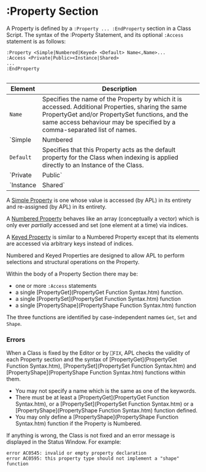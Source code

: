 # :Property Section

A Property is defined by a `:Property ... :EndProperty` section in a Class Script. The syntax of the :Property Statement, and its optional `:Access` statement is as follows:
```apl
:Property <Simple|Numbered|Keyed> <Default> Name<,Name>...
:Access <Private|Public><Instance|Shared>
...
:EndProperty
 
```

| Element | Description |
| --- | ---  |
| `Name` | Specifies the name of the Property by which it is accessed. Additional Properties, sharing the same PropertyGet and/or PropertySet functions, and the same access behaviour may be specified by a comma-separated list of names. |
| `Simple|Numbered|Keyed` | Specifies the type of Property (see below). The default is `Simple` . |
| `Default` | Specifies that this Property acts as the default property for the Class when indexing is applied directly to an Instance of the Class. |
| `Private|Public` | Specifies whether or not the Property is accessible from outside the Class or an Instance of the Class. The default is `Private` . |
| `Instance|Shared` | Specifies if there is a separate value of the Property in each Instance of the Class, or if there is only a single value that is shared between all Instances. |

A [Simple Property](../class-members/properties/simple-instance-properties.md) is one whose value is accessed (by APL) in its entirety and re-assigned (by APL) in its entirety.

A [Numbered Property](../class-members/properties/numbered-properties/numbered-properties.md) behaves like an array (conceptually a vector) which is only ever *partially* accessed and set (one element at a time) via indices.

A [Keyed Property](../class-members/properties/keyed-properties/keyed-properties.md) is similar to a Numbered Property except that its elements are accessed via arbitrary keys instead of indices.

Numbered and Keyed Properties are designed to allow APL to perform selections and structural operations on the Property.

Within the body of a Property Section there may be:

- one or more `:Access` statements 
- a single [PropertyGet](PropertyGet Function Syntax.htm) function.
- a single [PropertySet](PropertySet Function Syntax.htm) function
- a single [PropertyShape](PropertyShape Function Syntax.htm) function

The three functions are identified by case-independent names `Get`, `Set` and `Shape`.

### Errors

When a Class is fixed by the Editor or by `⎕FIX`, APL checks the validity of each Property section and the syntax of [PropertyGet](PropertyGet Function Syntax.htm), [PropertySet](PropertySet Function Syntax.htm) and [PropertyShape](PropertyShape Function Syntax.htm) functions within them.

- You may not specify a name which is the same as one of the keywords.
- There must be at least a [PropertyGet](PropertyGet Function Syntax.htm), or a [PropertySet](PropertySet Function Syntax.htm) or a [PropertyShape](PropertyShape Function Syntax.htm) function defined.
- You may only define a [PropertyShape](PropertyShape Function Syntax.htm) function if the Property is Numbered.

If anything is wrong,  the Class is not fixed and an error message is displayed in the Status Window. For example:
```apl
error AC0545: invalid or empty property declaration
error AC0595: this property type should not implement a "shape" function
```
